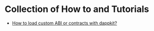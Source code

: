 # Collection of How to and Tutorials

- [How to load custom ABI or contracts with dappkit?](./custom-abi.md)
